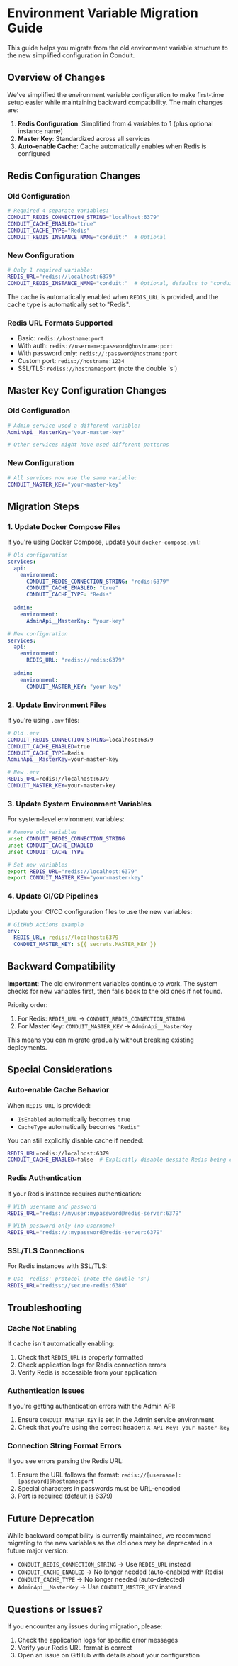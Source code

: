 # Environment Variable Migration Guide

This guide helps you migrate from the old environment variable structure to the new simplified configuration in Conduit.

## Overview of Changes

We've simplified the environment variable configuration to make first-time setup easier while maintaining backward compatibility. The main changes are:

1. **Redis Configuration**: Simplified from 4 variables to 1 (plus optional instance name)
2. **Master Key**: Standardized across all services
3. **Auto-enable Cache**: Cache automatically enables when Redis is configured

## Redis Configuration Changes

### Old Configuration
```bash
# Required 4 separate variables:
CONDUIT_REDIS_CONNECTION_STRING="localhost:6379"
CONDUIT_CACHE_ENABLED="true"
CONDUIT_CACHE_TYPE="Redis"
CONDUIT_REDIS_INSTANCE_NAME="conduit:"  # Optional
```

### New Configuration
```bash
# Only 1 required variable:
REDIS_URL="redis://localhost:6379"
CONDUIT_REDIS_INSTANCE_NAME="conduit:"  # Optional, defaults to "conduitllm-cache"
```

The cache is automatically enabled when `REDIS_URL` is provided, and the cache type is automatically set to "Redis".

### Redis URL Formats Supported

- Basic: `redis://hostname:port`
- With auth: `redis://username:password@hostname:port`
- With password only: `redis://:password@hostname:port`
- Custom port: `redis://hostname:1234`
- SSL/TLS: `rediss://hostname:port` (note the double 's')

## Master Key Configuration Changes

### Old Configuration
```bash
# Admin service used a different variable:
AdminApi__MasterKey="your-master-key"

# Other services might have used different patterns
```

### New Configuration
```bash
# All services now use the same variable:
CONDUIT_MASTER_KEY="your-master-key"
```

## Migration Steps

### 1. Update Docker Compose Files

If you're using Docker Compose, update your `docker-compose.yml`:

```yaml
# Old configuration
services:
  api:
    environment:
      CONDUIT_REDIS_CONNECTION_STRING: "redis:6379"
      CONDUIT_CACHE_ENABLED: "true"
      CONDUIT_CACHE_TYPE: "Redis"
      
  admin:
    environment:
      AdminApi__MasterKey: "your-key"

# New configuration
services:
  api:
    environment:
      REDIS_URL: "redis://redis:6379"
      
  admin:
    environment:
      CONDUIT_MASTER_KEY: "your-key"
```

### 2. Update Environment Files

If you're using `.env` files:

```bash
# Old .env
CONDUIT_REDIS_CONNECTION_STRING=localhost:6379
CONDUIT_CACHE_ENABLED=true
CONDUIT_CACHE_TYPE=Redis
AdminApi__MasterKey=your-master-key

# New .env
REDIS_URL=redis://localhost:6379
CONDUIT_MASTER_KEY=your-master-key
```

### 3. Update System Environment Variables

For system-level environment variables:

```bash
# Remove old variables
unset CONDUIT_REDIS_CONNECTION_STRING
unset CONDUIT_CACHE_ENABLED
unset CONDUIT_CACHE_TYPE

# Set new variables
export REDIS_URL="redis://localhost:6379"
export CONDUIT_MASTER_KEY="your-master-key"
```

### 4. Update CI/CD Pipelines

Update your CI/CD configuration files to use the new variables:

```yaml
# GitHub Actions example
env:
  REDIS_URL: redis://localhost:6379
  CONDUIT_MASTER_KEY: ${{ secrets.MASTER_KEY }}
```

## Backward Compatibility

**Important**: The old environment variables continue to work. The system checks for new variables first, then falls back to the old ones if not found.

Priority order:
1. For Redis: `REDIS_URL` → `CONDUIT_REDIS_CONNECTION_STRING`
2. For Master Key: `CONDUIT_MASTER_KEY` → `AdminApi__MasterKey`

This means you can migrate gradually without breaking existing deployments.

## Special Considerations

### Auto-enable Cache Behavior

When `REDIS_URL` is provided:
- `IsEnabled` automatically becomes `true`
- `CacheType` automatically becomes `"Redis"`

You can still explicitly disable cache if needed:
```bash
REDIS_URL=redis://localhost:6379
CONDUIT_CACHE_ENABLED=false  # Explicitly disable despite Redis being configured
```

### Redis Authentication

If your Redis instance requires authentication:

```bash
# With username and password
REDIS_URL="redis://myuser:mypassword@redis-server:6379"

# With password only (no username)
REDIS_URL="redis://:mypassword@redis-server:6379"
```

### SSL/TLS Connections

For Redis instances with SSL/TLS:

```bash
# Use 'rediss' protocol (note the double 's')
REDIS_URL="rediss://secure-redis:6380"
```

## Troubleshooting

### Cache Not Enabling

If cache isn't automatically enabling:
1. Check that `REDIS_URL` is properly formatted
2. Check application logs for Redis connection errors
3. Verify Redis is accessible from your application

### Authentication Issues

If you're getting authentication errors with the Admin API:
1. Ensure `CONDUIT_MASTER_KEY` is set in the Admin service environment
2. Check that you're using the correct header: `X-API-Key: your-master-key`

### Connection String Format Errors

If you see errors parsing the Redis URL:
1. Ensure the URL follows the format: `redis://[username]:[password]@hostname:port`
2. Special characters in passwords must be URL-encoded
3. Port is required (default is 6379)

## Future Deprecation

While backward compatibility is currently maintained, we recommend migrating to the new variables as the old ones may be deprecated in a future major version:

- `CONDUIT_REDIS_CONNECTION_STRING` → Use `REDIS_URL` instead
- `CONDUIT_CACHE_ENABLED` → No longer needed (auto-enabled with Redis)
- `CONDUIT_CACHE_TYPE` → No longer needed (auto-detected)
- `AdminApi__MasterKey` → Use `CONDUIT_MASTER_KEY` instead

## Questions or Issues?

If you encounter any issues during migration, please:
1. Check the application logs for specific error messages
2. Verify your Redis URL format is correct
3. Open an issue on GitHub with details about your configuration